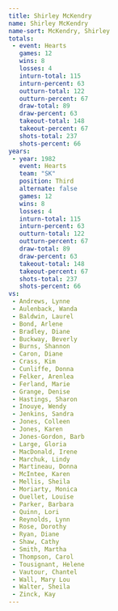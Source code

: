 ```yaml
---
title: Shirley McKendry
name: Shirley McKendry
name-sort: McKendry, Shirley
totals:
 - event: Hearts
   games: 12
   wins: 8
   losses: 4
   inturn-total: 115
   inturn-percent: 63
   outturn-total: 122
   outturn-percent: 67
   draw-total: 89
   draw-percent: 63
   takeout-total: 148
   takeout-percent: 67
   shots-total: 237
   shots-percent: 66
years:
 - year: 1982
   event: Hearts
   team: "SK"
   position: Third
   alternate: false
   games: 12
   wins: 8
   losses: 4
   inturn-total: 115
   inturn-percent: 63
   outturn-total: 122
   outturn-percent: 67
   draw-total: 89
   draw-percent: 63
   takeout-total: 148
   takeout-percent: 67
   shots-total: 237
   shots-percent: 66
vs:
 - Andrews, Lynne
 - Aulenback, Wanda
 - Baldwin, Laurel
 - Bond, Arlene
 - Bradley, Diane
 - Buckway, Beverly
 - Burns, Shannon
 - Caron, Diane
 - Crass, Kim
 - Cunliffe, Donna
 - Felker, Arenlea
 - Ferland, Marie
 - Grange, Denise
 - Hastings, Sharon
 - Inouye, Wendy
 - Jenkins, Sandra
 - Jones, Colleen
 - Jones, Karen
 - Jones-Gordon, Barb
 - Large, Gloria
 - MacDonald, Irene
 - Marchuk, Lindy
 - Martineau, Donna
 - McIntee, Karen
 - Mellis, Sheila
 - Moriarty, Monica
 - Ouellet, Louise
 - Parker, Barbara
 - Quinn, Lori
 - Reynolds, Lynn
 - Rose, Dorothy
 - Ryan, Diane
 - Shaw, Cathy
 - Smith, Martha
 - Thompson, Carol
 - Tousignant, Helene
 - Vautour, Chantel
 - Wall, Mary Lou
 - Walter, Sheila
 - Zinck, Kay
---
```

